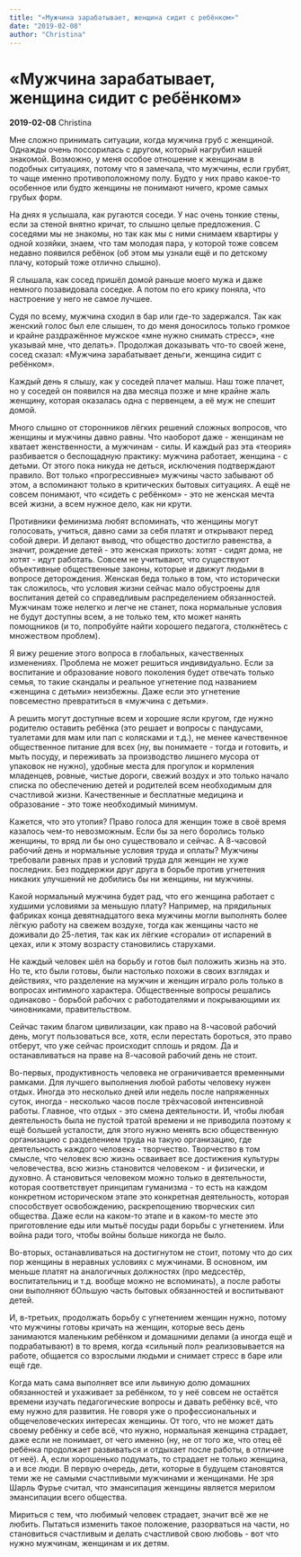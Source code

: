 ```yaml
---
title: "«Мужчина зарабатывает, женщина сидит с ребёнком»"
date: "2019-02-08"
author: "Christina"
---
```


# «Мужчина зарабатывает, женщина сидит с ребёнком»

**2019-02-08** Christina

Мне сложно принимать ситуации, когда мужчина груб с женщиной. Однажды очень поссорилась с другом, который нагрубил нашей знакомой. Возможно, у меня особое отношение к женщинам в подобных ситуациях, потому что я замечала, что мужчины, если грубят, то чаще именно противоположному полу. Будто у них право какое-то особенное или будто женщины не понимают ничего, кроме самых грубых форм. 

На днях я услышала, как ругаются соседи. У нас очень тонкие стены, если за стеной внятно кричат, то слышно целые предложения. С соседями мы не знакомы, но так как мы с ними снимаем квартиры у одной хозяйки, знаем, что там молодая пара, у которой тоже совсем недавно появился ребёнок (об этом мы узнали ещё и по детскому плачу, который тоже отлично слышно). 

Я слышала, как сосед пришёл домой раньше моего мужа и даже немного позавидовала соседке. А потом по его крику поняла, что настроение у него не самое лучшее. 

Судя по всему, мужчина сходил в бар или где-то задержался. Так как женский голос был еле слышен, то до меня доносилось только громкое и крайне раздражённое мужское «мне нужно снимать стресс», «не указывай мне, что делать». Продолжая доказывать что-то своей жене, сосед сказал: «Мужчина зарабатывает деньги, женщина сидит с ребёнком». 

Каждый день я слышу, как у соседей плачет малыш. Наш тоже плачет, но у соседей он появился на два месяца позже и мне крайне жаль женщину, которая оказалась одна с первенцем, а её муж не спешит домой. 

Много слышно от сторонников лёгких решений сложных вопросов, что женщины и мужчины давно равны. Что наоборот даже - женщинам не хватает женственности, а мужчинам - силы. И каждый раз эта «теория» разбивается о беспощадную практику: мужчина работает, женщина - с детьми. От этого пока никуда не деться, исключения подтверждают правило. Вот только «прогрессивные» мужчины часто забывают об этом, а вспоминают только в критических бытовых ситуациях. А ещё не совсем понимают, что «сидеть с ребёнком» - это не женская мечта всей жизни, а всем нужное дело, как ни крути. 

Противники феминизма любят вспоминать, что женщины могут голосовать, учиться, давно сами за себя платят и открывают перед собой двери. И делают вывод, что общество достигло равенства, а значит, рождение детей - это женская прихоть: хотят - сидят дома, не хотят - идут работать. Совсем не учитывают, что существуют объективные общественные законы, которые и движут людьми в вопросе деторождения. Женская беда только в том, что исторически так сложилось, что условия жизни сейчас мало обустроены для воспитания детей со справедливым распределением обязанностей. Мужчинам тоже нелегко и легче не станет, пока нормальные условия не будут доступны всем, а не только тем, кто может нанять помощников (и то, попробуйте найти хорошего педагога, столкнётесь с множеством проблем). 

Я вижу решение этого вопроса в глобальных, качественных изменениях. Проблема не может решиться индивидуально. Если за воспитание и образование нового поколения будет отвечать только семья, то такие скандалы и реальное угнетение под названием «женщина с детьми» неизбежны. Даже если это угнетение повсеместно превратиться в «мужчина с детьми».

А решить могут доступные всем и хорошие ясли кругом, где нужно родителю оставить ребёнка (это решает и вопросы с пандусами, туалетами для мам или пап с колясками и т.д.), не менее качественное общественное питание для всех (ну, вы понимаете - тогда и готовить, и мыть посуду, и переживать за производство лишнего мусора от упаковок не нужно), удобные места для прогулок и кормления младенцев, ровные, чистые дороги, свежий воздух и это только начало списка по обеспечению детей и родителей всем необходимым для счастливой жизни. Качественные и бесплатные медицина и образование - это тоже необходимый минимум. 

Кажется, что это утопия? Право голоса для женщин тоже в своё время казалось чем-то невозможным. Если бы за него боролись только женщины, то вряд ли бы оно существовало и сейчас. А 8-часовой рабочий день и нормальные условия труда и оплаты? Мужчины требовали равных прав и условий труда для женщин не хуже последних. Без поддержки друг друга в борьбе против угнетения никаких улучшений не добились бы ни женщины, ни мужчины.

Какой нормальный мужчина будет рад, что его женщина работает с худшими условиями за меньшую плату? Например, на прядильных фабриках конца девятнадцатого века мужчины могли выполнять более лёгкую работу на свежем воздухе, тогда как женщины часто не доживали до 25-летия, так как их лёгкие «сгорали» от испарений в цехах, или к этому возрасту становились старухами.

Не каждый человек шёл на борьбу и готов был положить жизнь на это. Но те, кто были готовы, были настолько похожи в своих взглядах и действиях, что разделение на мужчин и женщин играло роль только в вопросах интимного характера. Общественные вопросы решались одинаково - борьбой рабочих с работодателями и покрывающими их чиновниками, правительством.

Сейчас таким благом цивилизации, как право на 8-часовой рабочий день, могут пользоваться все, хотя, если перестать бороться, это право отберут, что уже сейчас происходит сплошь и рядом. Да и останавливаться на праве на 8-часовой рабочий день не стоит.

Во-первых, продуктивность человека не ограничивается временными рамками. Для лучшего выполнения любой работы человеку нужен отдых. Иногда это несколько дней или недель после напряженных суток, иногда - несколько часов после трёхчасовой интенсивной работы. Главное, что отдых - это смена деятельности. И, чтобы любая деятельность была не пустой тратой времени и не приводила поэтому к ещё большей усталости, для этого нужно менять всю общественную организацию с разделением труда на такую организацию, где деятельность каждого человека - творчество. Творчество в том смысле, что человек всю жизнь осваивает все достижения культуры человечества, всю жизнь становится человеком - и физически, и духовно. А становиться человеком можно только в деятельности, которая соответствует принципам гуманизма - то есть на каждом конкретном историческом этапе это конкретная деятельность, которая способствует освобождению, раскрепощению творческих сил общества. Даже если на каком-то этапе и в каком-то месте это приготовление еды или мытьё посуды ради борьбы с угнетением. Или война ради того, чтобы войны больше никогда не было.

Во-вторых, останавливаться на достигнутом не стоит, потому что до сих пор женщины в неравных условиях с мужчинами. В основном, им меньше платят на аналогичных должностях (про медсестёр, воспитательниц и т.д. вообще можно не вспоминать), а после работы они выполняют бОльшую часть бытовых обязанностей и воспитывают детей.

И, в-третьих, продолжать борьбу с угнетением женщин нужно, потому что мужчины готовы кричать на женщин, которые весь день занимаются маленьким ребёнком и домашними делами (а иногда ещё и подрабатывают) в то время, когда «сильный пол» реализовывается на работе, общается со взрослыми людьми и снимает стресс в баре или ещё где.

Когда мать сама выполняет все или львиную долю домашних обязанностей и ухаживает за ребёнком, то у неё совсем не остаётся времени изучать педагогические вопросы и давать ребёнку всё, что ему нужно для развития. Не говоря уже о профессиональных и общечеловеческих интересах женщины. От того, что не может дать своему ребёнку и себе всё, что нужно, нормальная женщина страдает, даже если не понимает, от чего именно (ну, не от того же, что отец её ребёнка продолжает развиваться и отдыхает после работы, в отличие от неё). А, если хорошенько подумать, то страдает не только женщина, а и все люди. В первую очередь, дети, которые в будущем становятся теми же не самыми счастливыми мужчинами и женщинами. Не зря Шарль Фурье считал, что эмансипация женщины является мерилом эмансипации всего общества.

Мириться с тем, что любимый человек страдает, значит всё же не любить. Пытаться изменить такое положение, разорваться на части, но становиться счастливым и делать счастливой свою любовь - вот что нужно мужчинам, женщинам и их детям.